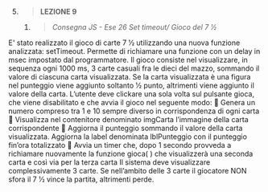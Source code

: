 5. > **LEZIONE 9**
     1. > *Consegna JS - Ese 26 Set timeout/ Gioco del 7 1⁄2*
     
E' stato realizzato il gioco di carte 7 1⁄2 utilizzando una nuova funzione analizzata: setTimeout. Permette di richiamare una 
funzione con un delay in msec impostato dal programmatore. Il gioco consiste nel visualizzare, in sequenza ogni 1000 ms, 3 carte
casuali fra le dieci del mazzo, sommando il valore di ciascuna carta visualizzata. Se la carta visualizzata è una figura nel
punteggio viene aggiunto soltanto 1⁄2 punto, altrimenti viene aggiunto il valore della carta.
L’utente deve clickare una sola volta sul pulsante gioca, che viene disabilitato e che avvia il gioco nel seguente modo:
 Genera un numero compreso tra 1 e 10 sempre diverso in corrispondenza di ogni carta
 Visualizza nel contenitore denominato imgCarta l’immagine della carta corrispondente
 Aggiorna il punteggio sommando il valore della carta visualizzata.
Aggiorna la label denominata lblPunteggio con il punteggio fin’ora totalizzato
 Avvia un timer che, dopo 1 secondo provveda a richiamare nuovamente la funzione gioca( ) che
visualizzerà una seconda carta e così via per la terza carta
Il sistema deve visualizzare complessivamente 3 carte.
Se nell’ambito delle 3 carte il giocatore NON sfora il 7 1⁄2 vince la partita, altrimenti perde.
